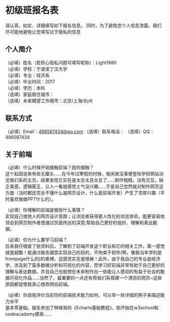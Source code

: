 # 初级班报名表

请认真、如实、详细填写如下报名信息。
同时，为了避免您个人信息泄露，我们尽可能地避免让您填写过于隐私的信息

## 个人简介

（必填）姓名（若担心隐私问题可填写昵称）：Light1980  
（必填）学校：宁波诺丁汉大学  
（必填）专业：经济系  
（必填）毕业时间：2017  
（必填）学历：本科  
（选填）家庭居住城市：  
（选填）未来期望工作城市：北京/上海/杭州  

## 联系方式

（必填）Email：496587434@qq.com
（选填）联系电话：
（选填）QQ：496587434

## 关于前端

（必填）什么时候开始接触前端？因何接触？  
这个起因说来有些无厘头……在今年过寒假的时候，我闲来没事便登陆学校网站浏览我们系的主页，结果发现它实在是太丑太丑太丑了……制作粗糙，没有交互，缺乏美感，逻辑匮乏，让人一看就感觉土气没兴趣……于是自己忽然就对制作网页这方面（当时都还完全不懂什么是网页设计，什么是前端开发）产生了浓厚兴趣（平时喜欢做做PPT什么的）。

（必填）你理解的前端是做些什么事情？  
实现自己或他人的网页设计意图；让浏览者获得更人性化的浏览体验，能更容易地领会到网页制作者想通过页面传达的深意;帮助自己更好的组织、理解和表达数据。

（必填）你为什么要学习前端？  
后来我仔细查了些资料后，了解到了前端开发这个职业和它的相关工作，第一感觉就是超酷！能通过敲击键盘实现自己的目的，不拘束于软件(啊，像我当年学的是frontpage什么的)的束缚，这感觉实在是很棒！此外，由于我自己的专业是经济学，涉及到了蛮多数据分析和可视化的内容，而学习好前端非常有助于自己更好的理解与表达数据，并且自己也挺想在未来制作出一些能让人感动的有益于社会的数据可视化作品……当然了，最重要的一点还有帮我们系搭建一个漂亮的网页~这些原因都促使我真心想弄明白前端。

（必填）你自我评价当前你的前端技术能力如何，可以举一些详细的例子来描述能力水平  
基本零基础。报名参加了林峰哥的《Echarts基础教程》，刚开始在w3school和codeacademy摸索……
